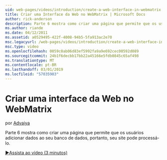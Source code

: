 ```yaml
---
uid: web-pages/videos/introduction/create-a-web-interface-in-webmatrix
title: Criar uma Interface da Web no WebMatrix | Microsoft Docs
author: rick-anderson
description: Parte 6 mostra como criar uma página que permite que os usuários adicionar dados ao seu banco de dados, portanto, seu site pode processá-lo.
ms.author: riande
ms.date: 04/12/2011
ms.assetid: a0529495-422f-4008-94b5-5fa913ac2e70
msc.legacyurl: /web-pages/videos/introduction/create-a-web-interface-in-webmatrix
msc.type: video
ms.openlocfilehash: 0059c0ab06d83ef5992fa9a9e692cec00592d089
ms.sourcegitcommit: 24b1f6decbb17bb22a45166e5fdb0845c65af498
ms.translationtype: MT
ms.contentlocale: pt-BR
ms.lasthandoff: 03/01/2019
ms.locfileid: "57035903"
---
```

<a name="create-a-web-interface-in-webmatrix"></a>Criar uma interface da Web no WebMatrix
====================
por [Advaiya](https://twitter.com/Advaiyasolns)

Parte 6 mostra como criar uma página que permite que os usuários adicionar dados ao seu banco de dados, portanto, seu site pode processá-lo.

[&#9654;Assista ao vídeo (3 minutos)](https://channel9.msdn.com/Blogs/ASP-NET-Site-Videos/create-a-web-interface-in-webmatrix)
